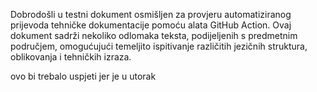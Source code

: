 Dobrodošli u testni dokument osmišljen za provjeru automatiziranog prijevoda tehničke dokumentacije pomoću alata GitHub Action.
Ovaj dokument sadrži nekoliko odlomaka teksta, podijeljenih s predmetnim područjem, omogućujući temeljito ispitivanje različitih jezičnih struktura, oblikovanja i tehničkih izraza.

ovo bi trebalo uspjeti jer je u utorak
